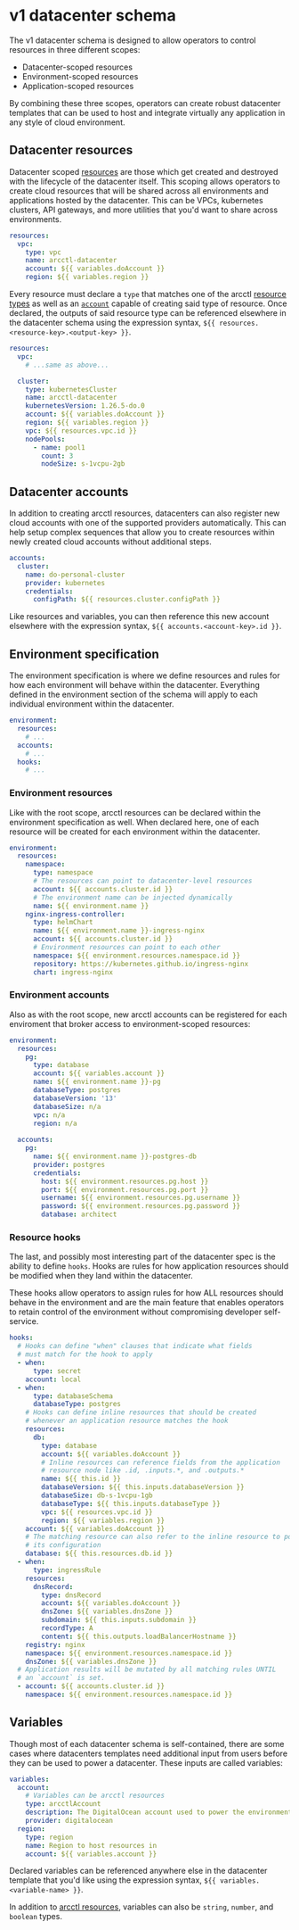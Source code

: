 # v1 datacenter schema

The v1 datacenter schema is designed to allow operators to control resources in three
different scopes:

- Datacenter-scoped resources
- Environment-scoped resources
- Application-scoped resources

By combining these three scopes, operators can create robust datacenter templates that
can be used to host and integrate virtually any application in any style of cloud
environment.

## Datacenter resources

Datacenter scoped [resources](../../%40resources/) are those which get created and destroyed with the lifecycle of
the datacenter itself. This scoping allows operators to create cloud resources that will be
shared across all environments and applications hosted by the datacenter. This can be VPCs,
kubernetes clusters, API gateways, and more utilities that you'd want to share across
environments.

```yaml
resources:
  vpc:
    type: vpc
    name: arcctl-datacenter
    account: ${{ variables.doAccount }}
    region: ${{ variables.region }}
```

Every resource must declare a `type` that matches one of the arcctl [resource types](../../%40resources/)
as well as an [`account`](../../%40providers/) capable of creating said type of resource. Once declared, the outputs of said
resource type can be referenced elsewhere in the datacenter schema using the expression syntax,
`${{ resources.<resource-key>.<output-key> }}`.

```yml
resources:
  vpc:
    # ...same as above...

  cluster:
    type: kubernetesCluster
    name: arcctl-datacenter
    kubernetesVersion: 1.26.5-do.0
    account: ${{ variables.doAccount }}
    region: ${{ variables.region }}
    vpc: ${{ resources.vpc.id }}
    nodePools:
      - name: pool1
        count: 3
        nodeSize: s-1vcpu-2gb
```

## Datacenter accounts

In addition to creating arcctl resources, datacenters can also register new cloud accounts
with one of the supported providers automatically. This can help setup complex sequences
that allow you to create resources within newly created cloud accounts without additional
steps.

```yml
accounts:
  cluster:
    name: do-personal-cluster
    provider: kubernetes
    credentials:
      configPath: ${{ resources.cluster.configPath }}
```

Like resources and variables, you can then reference this new account elsewhere with
the expression syntax, `${{ accounts.<account-key>.id }}`.

## Environment specification

The environment specification is where we define resources and rules for how each
environment will behave within the datacenter. Everything defined in the environment
section of the schema will apply to each individual environment within the datacenter.

```yml
environment:
  resources:
    # ...
  accounts:
    # ...
  hooks:
    # ...
```

### Environment resources

Like with the root scope, arcctl resources can be declared within the environment
specification as well. When declared here, one of each resource will be created for
each environment within the datacenter.

```yml
environment:
  resources:
    namespace:
      type: namespace
      # The resources can point to datacenter-level resources
      account: ${{ accounts.cluster.id }}
      # The environment name can be injected dynamically
      name: ${{ environment.name }}
    nginx-ingress-controller:
      type: helmChart
      name: ${{ environment.name }}-ingress-nginx
      account: ${{ accounts.cluster.id }}
      # Environment resources can point to each other
      namespace: ${{ environment.resources.namespace.id }}
      repository: https://kubernetes.github.io/ingress-nginx
      chart: ingress-nginx
```

### Environment accounts

Also as with the root scope, new arcctl accounts can be registered for each enviroment
that broker access to environment-scoped resources:

```yml
environment:
  resources:
    pg:
      type: database
      account: ${{ variables.account }}
      name: ${{ environment.name }}-pg
      databaseType: postgres
      databaseVersion: '13'
      databaseSize: n/a
      vpc: n/a
      region: n/a
  
  accounts:
    pg:
      name: ${{ environment.name }}-postgres-db
      provider: postgres
      credentials:
        host: ${{ environment.resources.pg.host }}
        port: ${{ environment.resources.pg.port }}
        username: ${{ environment.resources.pg.username }}
        password: ${{ environment.resources.pg.password }}
        database: architect
```

### Resource hooks

The last, and possibly most interesting part of the datacenter spec is the ability to define `hooks`.
Hooks are rules for how application resources should be modified when they land within the datacenter.

These hooks allow operators to assign rules for how ALL resources should behave in the environment and
are the main feature that enables operators to retain control of the environment without compromising
developer self-service.

```yaml
hooks:
  # Hooks can define "when" clauses that indicate what fields
  # must match for the hook to apply
  - when:
      type: secret
    account: local
  - when:
      type: databaseSchema
      databaseType: postgres
    # Hooks can define inline resources that should be created
    # whenever an application resource matches the hook
    resources:
      db:
        type: database
        account: ${{ variables.doAccount }}
        # Inline resources can reference fields from the application 
        # resource node like .id, .inputs.*, and .outputs.*
        name: ${{ this.id }}
        databaseVersion: ${{ this.inputs.databaseVersion }}
        databaseSize: db-s-1vcpu-1gb
        databaseType: ${{ this.inputs.databaseType }}
        vpc: ${{ resources.vpc.id }}
        region: ${{ variables.region }}
    account: ${{ variables.doAccount }}
    # The matching resource can also refer to the inline resource to populate
    # its configuration
    database: ${{ this.resources.db.id }}
  - when:
      type: ingressRule
    resources:
      dnsRecord:
        type: dnsRecord
        account: ${{ variables.doAccount }}
        dnsZone: ${{ variables.dnsZone }}
        subdomain: ${{ this.inputs.subdomain }}
        recordType: A
        content: ${{ this.outputs.loadBalancerHostname }}
    registry: nginx
    namespace: ${{ environment.resources.namespace.id }}
    dnsZone: ${{ variables.dnsZone }}
  # Application results will be mutated by all matching rules UNTIL
  # an `account` is set.
  - account: ${{ accounts.cluster.id }}
    namespace: ${{ environment.resources.namespace.id }}
```

## Variables

Though most of each datacenter schema is self-contained, there are some cases where datacenters
templates need additional input from users before they can be used to power a datacenter. These
inputs are called variables:

```yml
variables:
  account:
    # Variables can be arcctl resources
    type: arcctlAccount
    description: The DigitalOcean account used to power the environment
    provider: digitalocean
  region:
    type: region
    name: Region to host resources in
    account: ${{ variables.account }}
```

Declared variables can be referenced anywhere else in the datacenter template that you'd like
using the expression syntax, `${{ variables.<variable-name> }}`.

In addition to [arcctl resources](../../%40resources/), variables can also be `string`, `number`, and `boolean` types.
